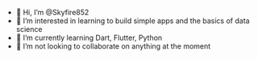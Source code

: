 - 👋 Hi, I’m @Skyfire852
- 👀 I’m interested in learning to build simple apps and the basics of data science
- 🌱 I’m currently learning Dart, Flutter, Python
- 💞️ I’m not looking to collaborate on anything at the moment

<!---
Skyfire852/Skyfire852 is a ✨ special ✨ repository because its `README.md` (this file) appears on your GitHub profile.
You can click the Preview link to take a look at your changes.
--->
